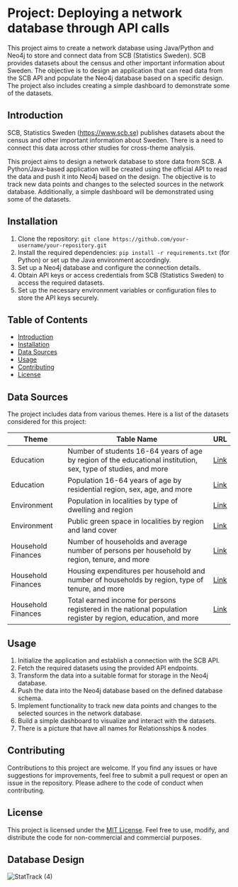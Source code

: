 # Project: Deploying a network database through API calls
This project aims to create a network database using Java/Python and Neo4j to store and connect data from SCB (Statistics Sweden). SCB provides datasets about the census and other important information about Sweden. The objective is to design an application that can read data from the SCB API and populate the Neo4j database based on a specific design. The project also includes creating a simple dashboard to demonstrate some of the datasets.
## Introduction
SCB, Statistics Sweden (https://www.scb.se) publishes datasets about the census and other important information about Sweden. There is a need to connect this data across other studies for cross-theme analysis.

This project aims to design a network database to store data from SCB. A Python/Java-based application will be created using the official API to read the data and push it into Neo4j based on the design. The objective is to track new data points and changes to the selected sources in the network database. Additionally, a simple dashboard will be demonstrated using some of the datasets.

## Installation
1. Clone the repository: `git clone https://github.com/your-username/your-repository.git`
2. Install the required dependencies: `pip install -r requirements.txt` (for Python) or set up the Java environment accordingly.
3. Set up a Neo4j database and configure the connection details.
4. Obtain API keys or access credentials from SCB (Statistics Sweden) to access the required datasets.
5. Set up the necessary environment variables or configuration files to store the API keys securely.

## Table of Contents
- [Introduction](#introduction)
- [Installation](#installation)
- [Data Sources](#data-sources)
- [Usage](#usage)
- [Contributing](#contributing)
- [License](#license)

## Data Sources
The project includes data from various themes. Here is a list of the datasets considered for this project:

| Theme              | Table Name                                                                                                        | URL                                                                                                 |
|--------------------|------------------------------------------------------------------------------------------------------------------|-----------------------------------------------------------------------------------------------------|
| Education          | Number of students 16-64 years of age by region of the educational institution, sex, type of studies, and more  | [Link](https://www.statistikdatabasen.scb.se/pxweb/en/ssd/START__UF__UF0507/StudiedeltagandeSK/)   |
| Education          | Population 16-64 years of age by residential region, sex, age, and more                                          | [Link](https://www.statistikdatabasen.scb.se/pxweb/en/ssd/START__UF__UF0507/StudiedeltagandeK/)     |
| Environment        | Population in localities by type of dwelling and region                                                           | [Link](https://www.statistikdatabasen.scb.se/pxweb/en/ssd/START__MI__MI0810__MI0810B/BefTatortTypBostReg/) |
| Environment        | Public green space in localities by region and land cover                                                         | [Link](https://www.statistikdatabasen.scb.se/pxweb/en/ssd/START__MI__MI0805__MI0805A/GYMaTackeAllmToReg/) |
| Household Finances | Number of households and average number of persons per household by region, tenure, and more                    | [Link](https://www.statistikdatabasen.scb.se/pxweb/en/ssd/START__HE__HE0111__HE0111A/HushallT30/)    |
| Household Finances | Housing expenditures per household and number of households by region, type of tenure, and more                 | [Link](https://www.statistikdatabasen.scb.se/pxweb/en/ssd/START__HE__HE0202/HE0202T02/)              |
| Household Finances | Total earned income for persons registered in the national population register by region, education, and more    | [Link](https://www.statistikdatabasen.scb.se/pxweb/en/ssd/START__HE__HE0110__HE0110A/SamForvInk1c/)  |

## Usage
1. Initialize the application and establish a connection with the SCB API.
2. Fetch the required datasets using the provided API endpoints.
3. Transform the data into a suitable format for storage in the Neo4j database.
4. Push the data into the Neo4j database based on the defined database schema.
5. Implement functionality to track new data points and changes to the selected sources in the network database.
6. Build a simple dashboard to visualize and interact with the datasets.
7. There is a picture that have all names for Relationsships & nodes

## Contributing
Contributions to this project are welcome. If you find any issues or have suggestions for improvements, feel free to submit a pull request or open an issue in the repository. Please adhere to the code of conduct when contributing.

## License
This project is licensed under the [MIT License](LICENSE). Feel free to use, modify, and distribute the code for non-commercial and commercial purposes.

## Database Design
![StatTrack (4)](https://github.com/alexhasan99/StatTrack/assets/121833434/b8126643-e7fc-48ff-aa11-7004b0fc1048)


